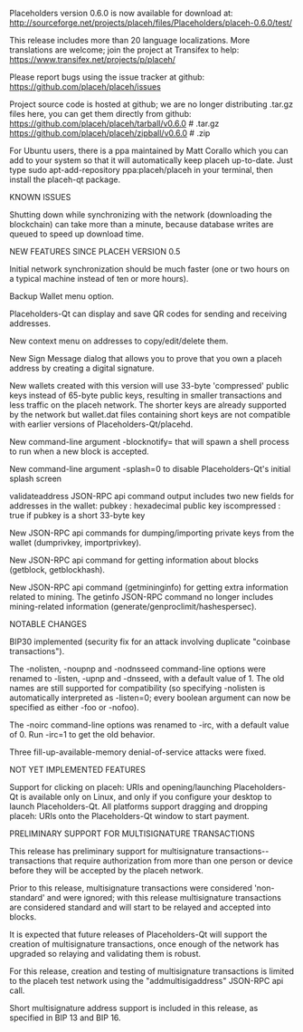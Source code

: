 Placeholders version 0.6.0 is now available for download at:
http://sourceforge.net/projects/placeh/files/Placeholders/placeh-0.6.0/test/

This release includes more than 20 language localizations.
More translations are welcome; join the
project at Transifex to help:
https://www.transifex.net/projects/p/placeh/

Please report bugs using the issue tracker at github:
https://github.com/placeh/placeh/issues

Project source code is hosted at github; we are no longer
distributing .tar.gz files here, you can get them
directly from github:
https://github.com/placeh/placeh/tarball/v0.6.0  # .tar.gz
https://github.com/placeh/placeh/zipball/v0.6.0  # .zip

For Ubuntu users, there is a ppa maintained by Matt Corallo which
you can add to your system so that it will automatically keep
placeh up-to-date.  Just type
sudo apt-add-repository ppa:placeh/placeh
in your terminal, then install the placeh-qt package.


KNOWN ISSUES

Shutting down while synchronizing with the network
(downloading the blockchain) can take more than a minute,
because database writes are queued to speed up download
time.


NEW FEATURES SINCE PLACEH VERSION 0.5

Initial network synchronization should be much faster
(one or two hours on a typical machine instead of ten or more
hours).

Backup Wallet menu option.

Placeholders-Qt can display and save QR codes for sending
and receiving addresses.

New context menu on addresses to copy/edit/delete them.

New Sign Message dialog that allows you to prove that you
own a placeh address by creating a digital
signature.

New wallets created with this version will
use 33-byte 'compressed' public keys instead of
65-byte public keys, resulting in smaller
transactions and less traffic on the placeh
network. The shorter keys are already supported
by the network but wallet.dat files containing
short keys are not compatible with earlier
versions of Placeholders-Qt/placehd.

New command-line argument -blocknotify=<command>
that will spawn a shell process to run <command> 
when a new block is accepted.

New command-line argument -splash=0 to disable
Placeholders-Qt's initial splash screen

validateaddress JSON-RPC api command output includes
two new fields for addresses in the wallet:
pubkey : hexadecimal public key
iscompressed : true if pubkey is a short 33-byte key

New JSON-RPC api commands for dumping/importing
private keys from the wallet (dumprivkey, importprivkey).

New JSON-RPC api command for getting information about
blocks (getblock, getblockhash).

New JSON-RPC api command (getmininginfo) for getting
extra information related to mining. The getinfo
JSON-RPC command no longer includes mining-related
information (generate/genproclimit/hashespersec).



NOTABLE CHANGES

BIP30 implemented (security fix for an attack involving
duplicate "coinbase transactions").

The -nolisten, -noupnp and -nodnsseed command-line
options were renamed to -listen, -upnp and -dnsseed,
with a default value of 1. The old names are still
supported for compatibility (so specifying -nolisten
is automatically interpreted as -listen=0; every
boolean argument can now be specified as either
-foo or -nofoo).

The -noirc command-line options was renamed to
-irc, with a default value of 0. Run -irc=1 to
get the old behavior.

Three fill-up-available-memory denial-of-service
attacks were fixed.


NOT YET IMPLEMENTED FEATURES

Support for clicking on placeh: URIs and
opening/launching Placeholders-Qt is available only on Linux,
and only if you configure your desktop to launch
Placeholders-Qt. All platforms support dragging and dropping
placeh: URIs onto the Placeholders-Qt window to start
payment.


PRELIMINARY SUPPORT FOR MULTISIGNATURE TRANSACTIONS

This release has preliminary support for multisignature
transactions-- transactions that require authorization
from more than one person or device before they
will be accepted by the placeh network.

Prior to this release, multisignature transactions
were considered 'non-standard' and were ignored;
with this release multisignature transactions are
considered standard and will start to be relayed
and accepted into blocks.

It is expected that future releases of Placeholders-Qt
will support the creation of multisignature transactions,
once enough of the network has upgraded so relaying
and validating them is robust.

For this release, creation and testing of multisignature
transactions is limited to the placeh test network using
the "addmultisigaddress" JSON-RPC api call.

Short multisignature address support is included in this
release, as specified in BIP 13 and BIP 16.

